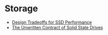 # Storage

- [Design Tradeoffs for SSD Performance](https://www.usenix.org/legacy/event/usenix08/tech/full_papers/agrawal/agrawal.pdf)
- [The Unwritten Contract of Solid State Drives](https://pages.cs.wisc.edu/~jhe/eurosys17-he.pdf)
